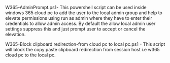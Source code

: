 W365-AdminPrompt.ps1- This powershell script can be used inside windows 365 cloud pc to add the user to the local admin group and help to elevate permissions using run as admin where they have to enter their credentials to allow admin access. By default the allow local admin user settings suppress this and just prompt user to accept or cancel the elevation.

W365-Block clipboard redirection-from cloud pc to local pc.ps1 - This script will block the copy paste clipboard redirection from session host i.e w365 cloud pc to the local pc. 
